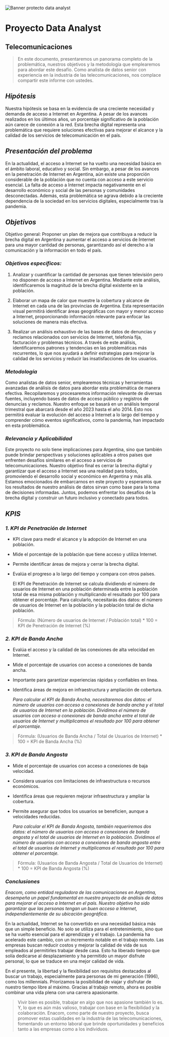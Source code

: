 ![Banner protecto data analyst](https://github.com/Rominagarcia/ProyectoDA/assets/96449858/f5ab89fa-a579-4024-a286-b84e29b32b24)

# Proyecto Data Analyst

## Telecomunicaciones 

> En este documento, presentaremos un panorama completo de la problemática, nuestros objetivos y la metodología que emplearemos para abordar este desafío. Como analista de datos senior con experiencia en la industria de las telecomunicaciones, nos complace compartir este informe con ustedes.

## *Hipótesis*

  Nuestra hipótesis se basa en la evidencia de una creciente necesidad y demanda de acceso a Internet en Argentina. A pesar de los avances realizados en los últimos años, un porcentaje significativo de la población aún carece de conexión a la red. Esta brecha digital representa una problemática que requiere soluciones efectivas para mejorar el alcance y la calidad de los servicios de telecomunicación en el país.

## *Presentación del problema*

  En la actualidad, el acceso a Internet se ha vuelto una necesidad básica en el ámbito laboral, educativo y social. Sin embargo, a pesar de los avances en la penetración de Internet en Argentina, aún existe una proporción considerable de la población que no cuenta con acceso a este servicio esencial.
La falta de acceso a Internet impacta negativamente en el desarrollo económico y social de las personas y comunidades desconectadas. Además, esta problemática se agrava debido a la creciente dependencia de la sociedad en los servicios digitales, especialmente tras la pandemia.

## *Objetivos*
  
  Objetivo general: Proponer un plan de mejora que contribuya a reducir la brecha digital en Argentina y aumentar el acceso a servicios de Internet para una mayor cantidad de personas, garantizando así el derecho a la comunicación y la información en todo el país.

### *Objetivos específicos:*

  1) Analizar y cuantificar la cantidad de personas que tienen televisión pero no disponen de acceso a Internet en Argentina. Mediante este análisis, identificaremos la magnitud de la brecha digital existente en la población.

  2) Elaborar un mapa de calor que muestre la cobertura y alcance de Internet en cada una de las provincias de Argentina. Esta representación visual permitirá identificar áreas geográficas con mayor y menor acceso a Internet, proporcionando información relevante para enfocar las soluciones de manera más efectiva.

  3) Realizar un análisis exhaustivo de las bases de datos de denuncias y reclamos relacionados con servicios de Internet, telefonía fija, facturación y problemas técnicos. A través de este análisis, identificaremos patrones y tendencias en las problemáticas más recurrentes, lo que nos ayudará a definir estrategias para mejorar la calidad de los servicios y reducir las insatisfacciones de los usuarios.

### *Metodología*

  Como analistas de datos senior, emplearemos técnicas y herramientas avanzadas de análisis de datos para abordar esta problemática de manera efectiva. Recopilaremos y procesaremos información relevante de diversas fuentes, incluyendo bases de datos de acceso público y registros de denuncias y reclamos.
Nuestro enfoque se basará en un análisis temporal trimestral que abarcará desde el año 2023 hasta el año 2014. Esto nos permitirá evaluar la evolución del acceso a Internet a lo largo del tiempo y comprender cómo eventos significativos, como la pandemia, han impactado en esta problemática.

### *Relevancia y Aplicabilidad*

  Este proyecto no solo tiene implicaciones para Argentina, sino que también puede brindar perspectivas y soluciones aplicables a otros países que enfrenten desafíos similares en el acceso a servicios de telecomunicaciones. Nuestro objetivo final es cerrar la brecha digital y garantizar que el acceso a Internet sea una realidad para todos, promoviendo el desarrollo social y económico en Argentina y más allá.
Estamos emocionados de embarcarnos en este proyecto y esperamos que los resultados de nuestro análisis de datos sirvan como base para la toma de decisiones informadas. Juntos, podemos enfrentar los desafíos de la brecha digital y construir un futuro inclusivo y conectado para todos.

## *KPIS*

### *1. KPI de Penetración de Internet*

- KPI clave para medir el alcance y la adopción de Internet en una población.
- Mide el porcentaje de la población que tiene acceso y utiliza Internet.
- Permite identificar áreas de mejora y cerrar la brecha digital.
- Evalúa el progreso a lo largo del tiempo y compara con otros países.

  El KPI de Penetración de Internet se calcula dividiendo el número de usuarios de Internet en una población determinada entre la población total de esa misma población y multiplicando el resultado por 100 para obtener el porcentaje.
Para calcularlo, necesitarás dos datos: el número de usuarios de Internet en la población y la población total de dicha población.

> Fórmula: (Número de usuarios de Internet / Población total) * 100 = KPI de Penetración de Internet (%)

### *2. KPI de Banda Ancha*

- Evalúa el acceso y la calidad de las conexiones de alta velocidad en Internet.
- Mide el porcentaje de usuarios con acceso a conexiones de banda ancha.
- Importante para garantizar experiencias rápidas y confiables en línea.
- Identifica áreas de mejora en infraestructura y ampliación de cobertura.

  *Para calcular el KPI de Banda Ancha, necesitaremos dos datos: el número de usuarios con acceso a conexiones de banda ancha y el total de usuarios de Internet en la población. Dividimos el número de usuarios con acceso a conexiones de banda ancha entre el total de usuarios de Internet y multiplicamos el resultado por 100 para obtener el porcentaje.*

> Fórmula: (Usuarios de Banda Ancha / Total de Usuarios de Internet) * 100 = KPI de Banda Ancha (%)

### *3. KPI de Banda Angosta*

- Mide el porcentaje de usuarios con acceso a conexiones de baja velocidad.
- Considera usuarios con limitaciones de infraestructura o recursos económicos.
- Identifica áreas que requieren mejorar infraestructura y ampliar la cobertura.
- Permite asegurar que todos los usuarios se beneficien, aunque a velocidades reducidas.

   *Para calcular el KPI de Banda Angosta, también requeriremos dos datos: el número de usuarios con acceso a conexiones de banda angosta y el total de usuarios de Internet en la población. Dividimos el número de usuarios con acceso a conexiones de banda angosta entre el total de usuarios de Internet y multiplicamos el resultado por 100 para obtener el porcentaje.*
  
> Fórmula: (Usuarios de Banda Angosta / Total de Usuarios de Internet) * 100 = KPI de Banda Angosta (%)

### *Conclusiones*

*Enacom, como entidad reguladora de las comunicaciones en Argentina, desempeña un papel fundamental en nuestro proyecto de análisis de datos para mejorar el acceso a Internet en el país. Nuestro objetivo ha sido garantizar que las personas tengan un buen acceso a Internet, independientemente de su ubicación geográfica.*

En la actualidad, Internet se ha convertido en una necesidad básica más que un simple beneficio. No solo se utiliza para el entretenimiento, sino que se ha vuelto esencial para el aprendizaje y el trabajo. La pandemia ha acelerado este cambio, con un incremento notable en el trabajo remoto. Las empresas buscan reducir costos y mejorar la calidad de vida de sus empleados al permitirles trabajar desde casa. Esto ha liberado tiempo que solía dedicarse al desplazamiento y ha permitido un mayor disfrute personal, lo que se traduce en una mejor calidad de vida.

En el presente, la libertad y la flexibilidad son requisitos destacados al buscar un trabajo, especialmente para personas de mi generación (1996), como los millennials. Priorizamos la posibilidad de viajar y disfrutar de nuestro tiempo libre al máximo. Gracias al trabajo remoto, ahora es posible combinar una vida plena con una carrera apasionante.

> Vivir bien es posible, trabajar en algo que nos apasione también lo es. Y, lo que es aún más valioso, trabajar con base en la flexibilidad y la colaboración. Enacom, como parte de nuestro proyecto, busca promover estas cualidades en la industria de las telecomunicaciones, fomentando un entorno laboral que brinde oportunidades y beneficios tanto a las empresas como a los individuos.

